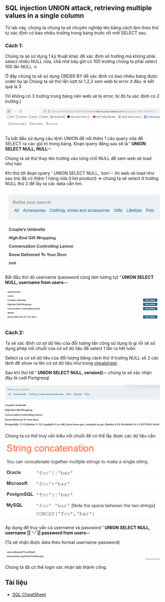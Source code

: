 ## SQL injection UNION attack, retrieving multiple values in a single column

Từ lab này, chúng ta chúng ta sẽ chuyên nghiệp lên bằng cách làm theo thứ tự xác định có bao nhiêu trường trong bảng trước rồi mới SELECT sau.

### Cách 1:

Chúng ta sẽ sử dụng 1 kỹ thuật khác để xác định số trường mà không phải select nhiều NULL nữa, chã nhẽ bây giờ có 100 trường chúng ta phải select 100 lần NULL :v

Ở đây chúng ta sẽ sử dụng ORDER BY để xác định có bao nhiêu bảng được order by lại
Chúng ta sẽ thử lần lượt từ 1,2,3 xem web bị error ở đâu => kết quả là 3

(Vì không có 3 trường trong bảng nên web sẽ bị error, từ đó ta xác định có 2 trường.)

![](/imgs/SQL-Injection/9.png?raw=true)

Ta bắt đầu sử dụng câu lệnh UNION để nối thêm 1 câu query nữa để SELECT ra các giá trị trong bảng.
Đoạn query đằng sau sẽ là **' UNION SELECT NULL, NULL--**

Chúng ta sẽ thử thay tên trường vào từng chỗ NULL để xem web sẽ load như nào

Khi thử tới đoạn query ' UNION SELECT NULL, ‘son’-- thì web sẽ load như sau (nó đã có thêm 1 hàng nữa ở list product) => chúng ta sẽ select ở trường NULL thứ 2 để lấy ra các data cần tìm.

![](/imgs/SQL-Injection/10.png?raw=true)

Bắt đầu thử dò username (password cũng làm tương tự)
**‘ UNION SELECT NULL, username from users--**

![](/imgs/SQL-Injection/11.png?raw=true)

### Cách 2:

Ta sẽ xác định cơ sở dữ liệu của đối tượng tấn công sử dụng là gì rồi sẽ sử dụng phép nối chuỗi của cơ sở dữ liệu để select 1 lần ra hết luôn.

Select ra cơ sở dữ liệu của đối tượng bằng cách thử ở trường NULL số 2 các lệnh để show ra tên cơ sở dữ liệu như trong [cheatsheet](https://portswigger.net/web-security/sql-injection/cheat-sheet).

Sau khi thử tới **' UNION SELECT NULL, version()--** chúng ta sẽ xác nhận đây là csdl Portgresql

![](/imgs/SQL-Injection/12.png?raw=true)

Chúng ta có thể truy vấn kiểu nối chuỗi để có thể lấy được các dữ liệu cần.

![](/imgs/SQL-Injection/13.png?raw=true)

Áp dụng để truy vấn cả username và password
**' UNION SELECT NULL, username || '-' || password from users--**

(Ta sẽ nhận được data theo format username-password)

![](/imgs/SQL-Injection/14.png?raw=true)

Chúng ta đã có thể login xác nhận lab thành công.

## Tài liệu
- [SQL CheatSheet](https://portswigger.net/web-security/sql-injection/cheat-sheet)

